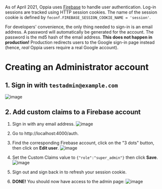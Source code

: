 As of April 2021, Oppia uses [Firebase](https://firebase.google.com/docs/auth) to handle user authentication. Log-in sessions are tracked using HTTP session cookies. The name of the session cookie is defined by `feconf.FIREBASE_SESSION_COOKIE_NAME = 'session'`.

For developers' convenience, the only thing needed to sign-in is an email address. A password will automatically be generated for the account. The password is the md5 hash of the email address. **This does not happen in production!** Production redirects users to the Google sign-in page instead (hence, _real_ Oppia users require a real Google account).

# Creating an Administrator account

## 1. Sign in with `testadmin@example.com`
![image](https://user-images.githubusercontent.com/5094060/112760738-1abfb500-8fc6-11eb-9e72-64d30a1aa2cb.png)

## 2. Add custom claims to a Firebase account

1. Sign in with any email address.
![image](https://user-images.githubusercontent.com/5094060/112760672-daf8cd80-8fc5-11eb-807e-59257023fa64.png)

2. Go to http://localhost:4000/auth.

3. Find the corresponding Firebase account, click on the "3 dots" button, then click on **Edit user**.
![image](https://user-images.githubusercontent.com/5094060/111571879-e3f3ce80-877d-11eb-9353-aca9f60dc858.png)

4. Set the Custom Claims value to `{"role":"super_admin"}` then click **Save**.
![image](https://user-images.githubusercontent.com/5094060/111571913-fc63e900-877d-11eb-82ad-930b9b84fef6.png)

5. Sign out and sign back in to refresh your session cookie.

6. **DONE!** You should now have access to the admin page: ![image](https://user-images.githubusercontent.com/5094060/111572389-db4fc800-877e-11eb-8d56-0a5826db4a63.png)